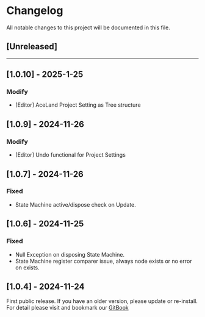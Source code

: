 ﻿# Changelog

All notable changes to this project will be documented in this file.

## [Unreleased]

---

## [1.0.10] - 2025-1-25

### Modify
- [Editor] AceLand Project Setting as Tree structure

## [1.0.9] - 2024-11-26

### Modify
- [Editor] Undo functional for Project Settings

## [1.0.7] - 2024-11-26

### Fixed
- State Machine active/dispose check on Update.

## [1.0.6] - 2024-11-25

### Fixed
- Null Exception on disposing State Machine.
- State Machine register comparer issue, always node exists or no error on exists.

## [1.0.4] - 2024-11-24

First public release. If you have an older version, please update or re-install.   
For detail please visit and bookmark our [GitBook](https://aceland-workshop.gitbook.io/aceland-unity-packages/)